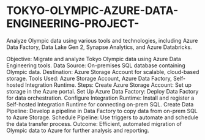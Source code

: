 # TOKYO-OLYMPIC-AZURE-DATA-ENGINEERING-PROJECT-
Analyze Olympic data using various tools and technologies, including Azure Data Factory, Data Lake Gen 2, Synapse Analytics, and Azure Databricks.

Objective: Migrate and analyze Tokyo Olympic data using Azure Data Engineering tools.
Data Source: On-premises SQL database containing Olympic data.
Destination: Azure Storage Account for scalable, cloud-based storage.
Tools Used: Azure Storage Account, Azure Data Factory, Self-hosted Integration Runtime.
Steps:
Create Azure Storage Account: Set up storage in the Azure portal.
Set Up Azure Data Factory: Deploy Data Factory for data orchestration.
Configure Integration Runtime: Install and register a Self-hosted Integration Runtime for connecting on-prem SQL.
Create Data Pipeline: Develop a pipeline in Data Factory to copy data from on-prem SQL to Azure Storage.
Schedule Pipeline: Use triggers to automate and schedule the data transfer process.
Outcome: Efficient, automated migration of Olympic data to Azure for further analysis and reporting.





